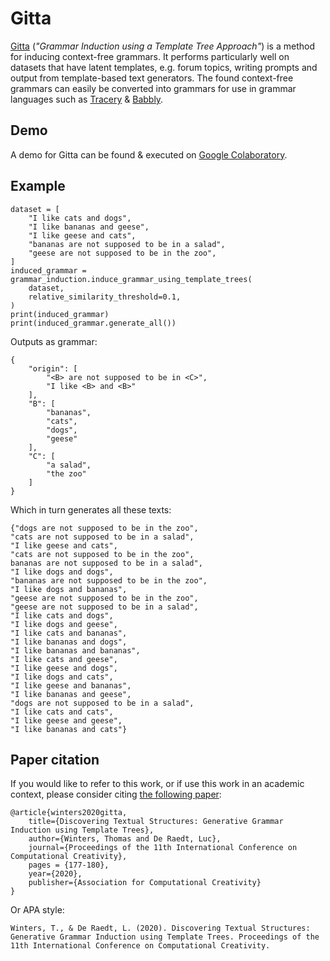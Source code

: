 # Gitta

[Gitta](https://arxiv.org/abs/2009.04530) (*"Grammar Induction using a Template Tree Approach"*) is a method for inducing context-free grammars.
It performs particularly well on datasets that have latent templates, e.g. forum topics, writing prompts and output from template-based text generators.
The found context-free grammars can easily be converted into grammars for use in grammar languages such as [Tracery](https://tracery.io/) & [Babbly](https://github.com/twinters/babbly).

## Demo

A demo for Gitta can be found & executed on [Google Colaboratory](https://colab.research.google.com/drive/1uD2tRUrXBtHm0YYWM7vuDivjacLq7K0G?usp=sharing).

## Example

```
dataset = [
    "I like cats and dogs",
    "I like bananas and geese",
    "I like geese and cats",
    "bananas are not supposed to be in a salad",
    "geese are not supposed to be in the zoo",
]
induced_grammar = grammar_induction.induce_grammar_using_template_trees(
    dataset,
    relative_similarity_threshold=0.1,
)
print(induced_grammar)
print(induced_grammar.generate_all())
```
Outputs as grammar:
```
{
    "origin": [
        "<B> are not supposed to be in <C>",
        "I like <B> and <B>"
    ],
    "B": [
        "bananas",
        "cats",
        "dogs",
        "geese"
    ],
    "C": [
        "a salad",
        "the zoo"
    ]
}
```

Which in turn generates all these texts:
```
{"dogs are not supposed to be in the zoo",
"cats are not supposed to be in a salad",
"I like geese and cats",
"cats are not supposed to be in the zoo", 
bananas are not supposed to be in a salad",
"I like dogs and dogs",
"bananas are not supposed to be in the zoo",
"I like dogs and bananas",
"geese are not supposed to be in the zoo",
"geese are not supposed to be in a salad",
"I like cats and dogs",
"I like dogs and geese",
"I like cats and bananas",
"I like bananas and dogs",
"I like bananas and bananas",
"I like cats and geese",
"I like geese and dogs",
"I like dogs and cats",
"I like geese and bananas",
"I like bananas and geese",
"dogs are not supposed to be in a salad",
"I like cats and cats",
"I like geese and geese",
"I like bananas and cats"}
```


## Paper citation

If you would like to refer to this work, or if use this work in an academic context, please consider citing [the following paper](https://arxiv.org/abs/2009.04530):

```
@article{winters2020gitta,
    title={Discovering Textual Structures: Generative Grammar Induction using Template Trees},
    author={Winters, Thomas and De Raedt, Luc},
    journal={Proceedings of the 11th International Conference on Computational Creativity},
    pages = {177-180},
    year={2020},
    publisher={Association for Computational Creativity}
}
```

Or APA style:
```
Winters, T., & De Raedt, L. (2020). Discovering Textual Structures: Generative Grammar Induction using Template Trees. Proceedings of the 11th International Conference on Computational Creativity.
```
